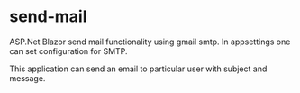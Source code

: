 # send-mail
ASP.Net Blazor send mail functionality using gmail smtp. In appsettings one can set configuration for SMTP.

This application can send an email to particular user with subject and message.
